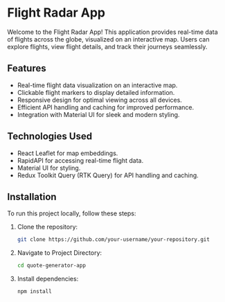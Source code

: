 # Flight Radar App
Welcome to the Flight Radar App! This application provides real-time data of flights across the globe, visualized on an interactive map. Users can explore flights, view flight details, and track their journeys seamlessly.



## Features
* Real-time flight data visualization on an interactive map.
* Clickable flight markers to display detailed information.
* Responsive design for optimal viewing across all devices.
 * Efficient API handling and caching for improved performance.
* Integration with Material UI for sleek and modern styling.

## Technologies Used

- React Leaflet for map embeddings.
- RapidAPI for accessing real-time flight data.
- Material UI for styling.
- Redux Toolkit Query (RTK Query) for API handling and caching.

## Installation
To run this project locally, follow these steps:

1. Clone the repository:

   ```bash
   git clone https://github.com/your-username/your-repository.git 
  2. Navigate to Project Directory:

     ```bash
     cd quote-generator-app 
  3. Install dependencies:

     ```bash
     npm install
     
